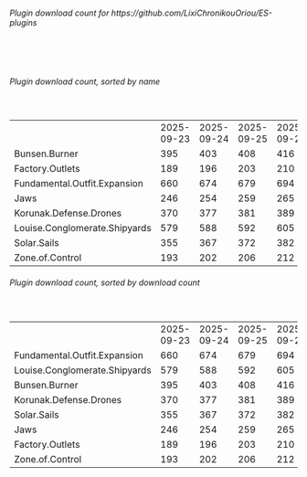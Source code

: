 <h6>Plugin download count for https://github.com/LixiChronikouOriou/ES-plugins</h6><br>
<br>
<h6>Plugin download count, sorted by name</h6><sub><sup><br>
<table>
	<tr>
		<td></td>
		<td>2025-09-23</td>
		<td>2025-09-24</td>
		<td>2025-09-25</td>
		<td>2025-09-26</td>
		<td>2025-09-27</td>
		<td>2025-09-28</td>
		<td>2025-09-29</td>
		<td>today +</td>
	</tr>
	<tr>
		<td>Bunsen.Burner</td>
		<td>395</td>
		<td>403</td>
		<td>408</td>
		<td>416</td>
		<td>422</td>
		<td>430</td>
		<td>438</td>
		<td>+ 8</td>
	</tr>
	<tr>
		<td>Factory.Outlets</td>
		<td>189</td>
		<td>196</td>
		<td>203</td>
		<td>210</td>
		<td>216</td>
		<td>224</td>
		<td>232</td>
		<td>+ 8</td>
	</tr>
	<tr>
		<td>Fundamental.Outfit.Expansion</td>
		<td>660</td>
		<td>674</td>
		<td>679</td>
		<td>694</td>
		<td>702</td>
		<td>717</td>
		<td>726</td>
		<td>+ 9</td>
	</tr>
	<tr>
		<td>Jaws</td>
		<td>246</td>
		<td>254</td>
		<td>259</td>
		<td>265</td>
		<td>269</td>
		<td>279</td>
		<td>282</td>
		<td>+ 3</td>
	</tr>
	<tr>
		<td>Korunak.Defense.Drones</td>
		<td>370</td>
		<td>377</td>
		<td>381</td>
		<td>389</td>
		<td>393</td>
		<td>403</td>
		<td>407</td>
		<td>+ 4</td>
	</tr>
	<tr>
		<td>Louise.Conglomerate.Shipyards</td>
		<td>579</td>
		<td>588</td>
		<td>592</td>
		<td>605</td>
		<td>611</td>
		<td>623</td>
		<td>631</td>
		<td>+ 8</td>
	</tr>
	<tr>
		<td>Solar.Sails</td>
		<td>355</td>
		<td>367</td>
		<td>372</td>
		<td>382</td>
		<td>388</td>
		<td>398</td>
		<td>402</td>
		<td>+ 4</td>
	</tr>
	<tr>
		<td>Zone.of.Control</td>
		<td>193</td>
		<td>202</td>
		<td>206</td>
		<td>212</td>
		<td>216</td>
		<td>224</td>
		<td>229</td>
		<td>+ 5</td>
	</tr>
</table>
</sub></sup>
<h6>Plugin download count, sorted by download count</h6><sub><sup><br>
<table>
	<tr>
		<td></td>
		<td>2025-09-23</td>
		<td>2025-09-24</td>
		<td>2025-09-25</td>
		<td>2025-09-26</td>
		<td>2025-09-27</td>
		<td>2025-09-28</td>
		<td>2025-09-29</td>
		<td>today +</td>
	</tr>
	<tr>
		<td>Fundamental.Outfit.Expansion</td>
		<td>660</td>
		<td>674</td>
		<td>679</td>
		<td>694</td>
		<td>702</td>
		<td>717</td>
		<td>726</td>
		<td>+ 9</td>
	</tr>
	<tr>
		<td>Louise.Conglomerate.Shipyards</td>
		<td>579</td>
		<td>588</td>
		<td>592</td>
		<td>605</td>
		<td>611</td>
		<td>623</td>
		<td>631</td>
		<td>+ 8</td>
	</tr>
	<tr>
		<td>Bunsen.Burner</td>
		<td>395</td>
		<td>403</td>
		<td>408</td>
		<td>416</td>
		<td>422</td>
		<td>430</td>
		<td>438</td>
		<td>+ 8</td>
	</tr>
	<tr>
		<td>Korunak.Defense.Drones</td>
		<td>370</td>
		<td>377</td>
		<td>381</td>
		<td>389</td>
		<td>393</td>
		<td>403</td>
		<td>407</td>
		<td>+ 4</td>
	</tr>
	<tr>
		<td>Solar.Sails</td>
		<td>355</td>
		<td>367</td>
		<td>372</td>
		<td>382</td>
		<td>388</td>
		<td>398</td>
		<td>402</td>
		<td>+ 4</td>
	</tr>
	<tr>
		<td>Jaws</td>
		<td>246</td>
		<td>254</td>
		<td>259</td>
		<td>265</td>
		<td>269</td>
		<td>279</td>
		<td>282</td>
		<td>+ 3</td>
	</tr>
	<tr>
		<td>Factory.Outlets</td>
		<td>189</td>
		<td>196</td>
		<td>203</td>
		<td>210</td>
		<td>216</td>
		<td>224</td>
		<td>232</td>
		<td>+ 8</td>
	</tr>
	<tr>
		<td>Zone.of.Control</td>
		<td>193</td>
		<td>202</td>
		<td>206</td>
		<td>212</td>
		<td>216</td>
		<td>224</td>
		<td>229</td>
		<td>+ 5</td>
	</tr>
</table>
</sub></sup>
